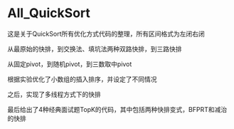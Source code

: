 # All_QuickSort
这是关于QuickSort所有优化方式代码的整理，所有区间格式为左闭右闭

从最原始的快排，到交换法、填坑法两种双路快排，到三路快排

从固定pivot，到随机pivot，到三数取中pivot

根据实验优化了小数组的插入排序，并设定了不同情况

之后，实现了多线程方式下的快排

最后给出了4种经典面试题TopK的代码，其中包括两种快排变式，BFPRT和减治的快排
